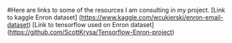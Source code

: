 #Here are links to some of the resources I am consulting in my project.
[Link to kaggle Enron dataset] (https://www.kaggle.com/wcukierski/enron-email-dataset)
[Link to tensorflow used on Enron dataset] (https://github.com/ScottKrysa/Tensorflow-Enron-project)

